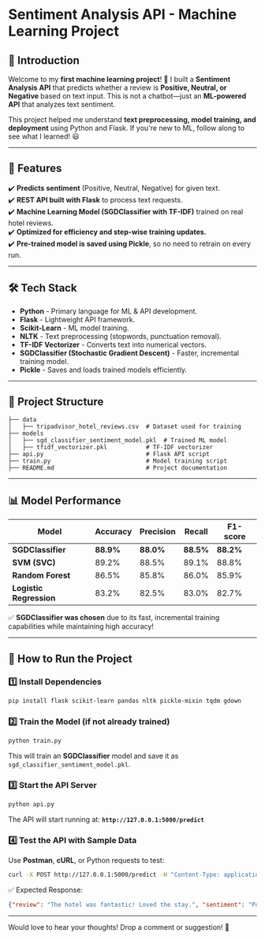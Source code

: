 # Sentiment Analysis API - Machine Learning Project

## 📌 Introduction
Welcome to my **first machine learning project**! 🚀 I built a **Sentiment Analysis API** that predicts whether a review is **Positive, Neutral, or Negative** based on text input. This is not a chatbot—just an **ML-powered API** that analyzes text sentiment.

This project helped me understand **text preprocessing, model training, and deployment** using Python and Flask. If you're new to ML, follow along to see what I learned! 😃

---

## 🎯 Features
✔️ **Predicts sentiment** (Positive, Neutral, Negative) for given text.  
✔️ **REST API built with Flask** to process text requests.  
✔️ **Machine Learning Model (SGDClassifier with TF-IDF)** trained on real hotel reviews.  
✔️ **Optimized for efficiency and step-wise training updates.**  
✔️ **Pre-trained model is saved using Pickle**, so no need to retrain on every run.  

---

## 🛠 Tech Stack
- **Python** - Primary language for ML & API development.  
- **Flask** - Lightweight API framework.  
- **Scikit-Learn** - ML model training.  
- **NLTK** - Text preprocessing (stopwords, punctuation removal).  
- **TF-IDF Vectorizer** - Converts text into numerical vectors.  
- **SGDClassifier (Stochastic Gradient Descent)** - Faster, incremental training model.  
- **Pickle** - Saves and loads trained models efficiently.  

---

## 📂 Project Structure
```
├── data
│   ├── tripadvisor_hotel_reviews.csv  # Dataset used for training
├── models
│   ├── sgd_classifier_sentiment_model.pkl  # Trained ML model
│   ├── tfidf_vectorizer.pkl           # TF-IDF vectorizer
├── api.py                             # Flask API script
├── train.py                           # Model training script
├── README.md                          # Project documentation
```

---

## 📊 Model Performance
| Model                | Accuracy | Precision | Recall | F1-score |
|----------------------|---------|-----------|--------|----------|
| **SGDClassifier**   | **88.9%** | **88.0%** | **88.5%** | **88.2%** |
| **SVM (SVC)**       | 89.2%    | 88.5%     | 89.1%  | 88.8%    |
| **Random Forest**   | 86.5%    | 85.8%     | 86.0%  | 85.9%    |
| **Logistic Regression** | 83.2% | 82.5%     | 83.0%  | 82.7%    |

✅ **SGDClassifier was chosen** due to its fast, incremental training capabilities while maintaining high accuracy!

---

## 🚀 How to Run the Project
### 1️⃣ Install Dependencies
```bash
pip install flask scikit-learn pandas nltk pickle-mixin tqdm gdown
```

### 2️⃣ Train the Model (if not already trained)
```bash
python train.py
```
This will train an **SGDClassifier** model and save it as `sgd_classifier_sentiment_model.pkl`.

### 3️⃣ Start the API Server
```bash
python api.py
```
The API will start running at: **`http://127.0.0.1:5000/predict`**

### 4️⃣ Test the API with Sample Data
Use **Postman**, **cURL**, or Python requests to test:
```bash
curl -X POST http://127.0.0.1:5000/predict -H "Content-Type: application/json" -d '{"review": "The hotel was fantastic! Loved the stay."}'
```
✅ Expected Response:
```json
{"review": "The hotel was fantastic! Loved the stay.", "sentiment": "Positive"}
```

---

Would love to hear your thoughts! Drop a comment or suggestion! 🚀
